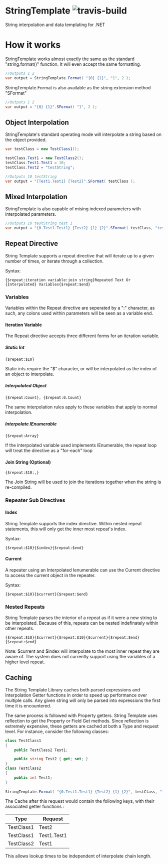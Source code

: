 # StringTemplate ![travis-build](https://travis-ci.org/xevantus/StringTemplate.svg?branch=master)
String interpolation and data templating for .NET

# How it works
StringTemplate works almost exactly the same as the standard "string.format()" function.  It will even accept the same formatting.
```c#
//Outputs 1 2
var output = StringTemplate.Format( "{0} {1}", "1", 2 );
```
StringTemplate.Format is also available as the string extension method "SFormat"
```c#
//Outputs 1 2
var output = "{0} {1}".SFormat( "1", 2 );
```
## Object Interpolation
StringTemplate's standard operating mode will interpolate a string based on the object provided.
```c#
var testClass = new TestClass1();

testClass.Test1 = new TestClass2();
testClass.Test1.Test1 = 10;
testClass.Test2 = "testString";

//Outputs 10 testString
var output = "{Test1.Test1} {Test2}".SFormat( testClass );
```
## Mixed Interpolation
StringTemplate is also capable of mising indexed parameters with interpolated parameters.
```c#
//Outputs 10 testString test 1
var output = "{0.Test1.Test1} {Test2} {1} {2}".SFormat( testClass, "test", 1 );
```
## Repeat Directive
String Template supports a repeat directive that will iterate up to a given number of times, or iterate through a collection.

Syntax:
```
{$repeat:iteration variable:join string}Repeated Text Or {Interpolated} Variables{$repeat:$end}
```
### Variables
Variables within the Repeat directive are seperated by a ":" character, as such, any colons used within parameters will be seen as a variable end.
#### Iteration Variable
The Repeat directive accepts three different forms for an iteration variable.


##### Static Int
```
{$repeat:$10}
```
Static ints require the "$" character, or will be interpolated as the index of an object to interpolate.
##### Interpolated Object
```
{$repeat:Count}, {$repeat:0.Count} 
```
The same interpolation rules apply to these variables that apply to normal interpolation. 
##### Interpolate IEnumerable
```
{$repeat:Array}
```
If the interpolated variable used implements IEnumerable, the repeat loop will treat the directive as a "for-each" loop

#### Join String (Optional)
```
{$repeat:$10:,}
```
The Join String will be used to join the iterations together when the string is re-compiled.
### Repeater Sub Directives
#### Index
String Template supports the index directive.  Within nested repeat statements, this will only get the inner most repeat's index.

Syntax:
```
{$repeat:$10}{$index}{$repeat:$end}
```
#### Current
A repeater using an Interpolated Ienumerable can use the Current directive to access the current object in the repeater.

Syntax:
```
{$repeat:$10}{$current}{$repeat:$end}
```
### Nested Repeats
String Template parses the interior of a repeat as if it were a new string to be interpolated.  Because of this, repeats can be nested indefinately within other repeats.
```
{$repeat:$10}{$current}{$repeat:$10}{$current}{$repeat:$end}{$repeat:$end}
```
Note: $current and $index will interpolate to the most inner repeat they are aware of.  The system does not currently support using the variables of a higher level repeat.

## Caching
The String Template Library caches both parsed expressions and Interpolation Getter functions in order to speed up performance over multiple calls.  Any given string will only be parsed into expressions the first time it is encountered.  

The same process is followed with Property getters.  String Template uses reflection to get the Property or Field Get methods.  Since reflection is extremely expensive, these getters are cached at both a Type and request level. For instance, consider the following classes:
```c#
class TestClass1
{
	public TestClass2 Test1;

	public string Test2 { get; set; }
}
class TestClass2
{
	public int Test1;
}
...
StringTemplate.Format( "{0.Test1.Test1} {Test2} {1} {2}", testClass, "test", 1 );
```
The Cache after this request would contain the following keys, with their associated getter functions :

| Type | Request |
|------|---------|
| TestClass1 | Test2 |
| TestClass1 | Test1.Test1 |
| TestClass2 | Test1 |

This allows lookup times to be independent of interpolate chain length.

